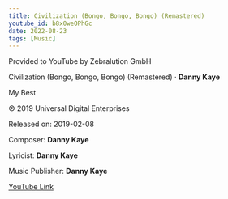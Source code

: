 ```yaml
---
title: Civilization (Bongo, Bongo, Bongo) (Remastered)
youtube_id: b8x0weOPhGc
date: 2022-08-23
tags: [Music]
---
```

Provided to YouTube by Zebralution GmbH

Civilization (Bongo, Bongo, Bongo) (Remastered) · **Danny Kaye**

My Best

℗ 2019 Universal Digital Enterprises

Released on: 2019-02-08

Composer: **Danny Kaye**

Lyricist: **Danny Kaye**

Music  Publisher: **Danny Kaye**


[YouTube Link](https://www.youtube.com/watch?v=b8x0weOPhGc)
